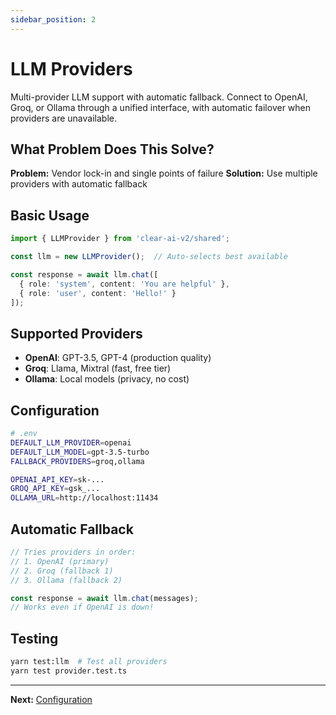 ```yaml
---
sidebar_position: 2
---
```


# LLM Providers

Multi-provider LLM support with automatic fallback. Connect to OpenAI, Groq, or Ollama through a unified interface, with automatic failover when providers are unavailable.

## What Problem Does This Solve?

**Problem:** Vendor lock-in and single points of failure
**Solution:** Use multiple providers with automatic fallback

## Basic Usage

```typescript
import { LLMProvider } from 'clear-ai-v2/shared';

const llm = new LLMProvider();  // Auto-selects best available

const response = await llm.chat([
  { role: 'system', content: 'You are helpful' },
  { role: 'user', content: 'Hello!' }
]);
```

## Supported Providers

- **OpenAI**: GPT-3.5, GPT-4 (production quality)
- **Groq**: Llama, Mixtral (fast, free tier)  
- **Ollama**: Local models (privacy, no cost)

## Configuration

```bash
# .env
DEFAULT_LLM_PROVIDER=openai
DEFAULT_LLM_MODEL=gpt-3.5-turbo
FALLBACK_PROVIDERS=groq,ollama

OPENAI_API_KEY=sk-...
GROQ_API_KEY=gsk_...
OLLAMA_URL=http://localhost:11434
```

## Automatic Fallback

```typescript
// Tries providers in order:
// 1. OpenAI (primary)
// 2. Groq (fallback 1)
// 3. Ollama (fallback 2)

const response = await llm.chat(messages);
// Works even if OpenAI is down!
```

## Testing

```bash
yarn test:llm  # Test all providers
yarn test provider.test.ts
```

---

**Next:** [Configuration](./configuration.md)
